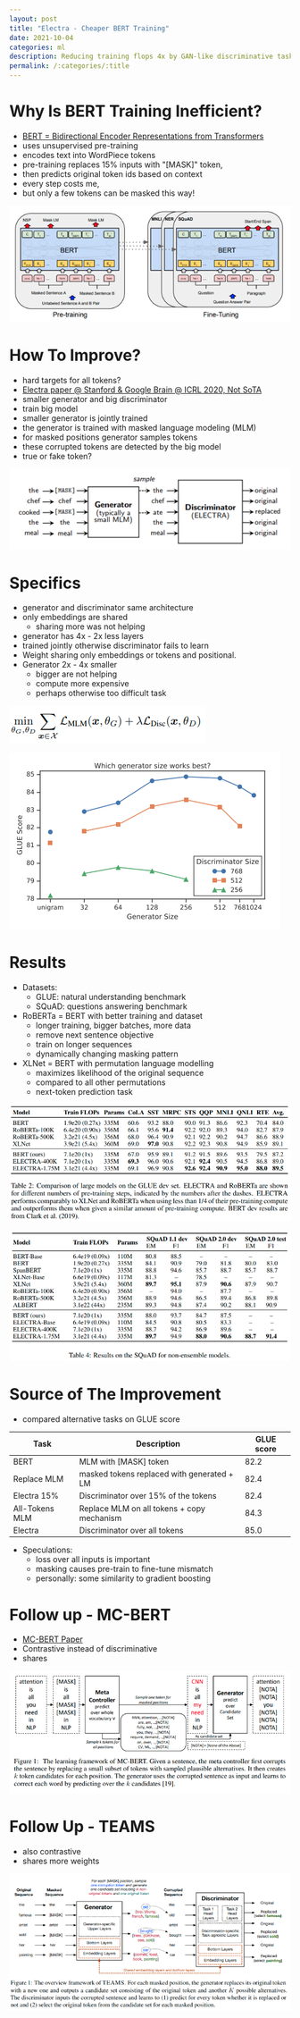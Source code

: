 ```yaml
---
layout: post
title: "Electra - Cheaper BERT Training"
date: 2021-10-04
categories: ml
description: Reducing training flops 4x by GAN-like discriminative task compared to RoBERTa
permalink: /:categories/:title
---
```



# Why Is BERT Training Inefficient?
- [BERT = Bidirectional Encoder Representations from Transformers](https://arxiv.org/pdf/1810.04805.pdf)
- uses unsupervised pre-training
- encodes text into WordPiece tokens 
- pre-training replaces 15% inputs with "[MASK]" token,
- then predicts original token ids based on context
- every step costs me,
- but only a few tokens can be masked this way!

![img_1.png](/images/electra-bert.png)


# How To Improve?
- hard targets for all tokens?
- [Electra paper @ Stanford & Google Brain @ ICRL 2020, Not SoTA](https://openreview.net/pdf?id=r1xMH1BtvB)
- smaller generator and big discriminator
- train big model
- smaller generator is jointly trained
- the generator is trained with masked language modeling (MLM) 
- for masked positions generator samples tokens
- these corrupted tokens are detected by the big model
- true or fake token?
 
![img.png](/images/electra-generator-discriminator.png) 


# Specifics
- generator and discriminator same architecture
- only embeddings are shared
  - sharing more was not helping
- generator has 4x - 2x less layers
- trained jointly otherwise discriminator fails to learn
- Weight sharing only embeddings or tokens and positional.
- Generator 2x - 4x smaller
  - bigger are not helping
  - compute more expensive
  - perhaps otherwise too difficult task
  
![img.png](../images/electra-loss.png)

![img.png](/images/electra-generator-size.png)


# Results
- Datasets:
  - GLUE: natural understanding benchmark
  - SQuAD: questions answering benchmark
- RoBERTa = BERT with better training and dataset
  - longer training, bigger batches, more data
  - remove next sentence objective
  - train on longer sequences
  - dynamically changing masking pattern
- XLNet = BERT with permutation language modelling
  - maximizes likelihood of the original sequence
  - compared to all other permutations
  - next-token prediction task

![img_1.png](/images/electra-results-glue.png)

![img.png](/images/electra-results-squad.png)


# Source of The Improvement
- compared alternative tasks on GLUE score

<table class="table">
  <thead>
    <tr><th>Task</th><th>Description</th><th>GLUE score</th></tr>
  </thead>
  <tbody>
    <tr><td>BERT</td><td>MLM with [MASK] token</td><td>82.2</td></tr>
    <tr><td>Replace MLM</td><td>masked tokens replaced with generated + LM</td><td>82.4</td></tr>
    <tr><td>Electra 15%</td><td>Discriminator over 15% of the tokens</td><td>82.4</td></tr>
    <tr><td>All-Tokens MLM</td><td>Replace MLM on all tokens + copy mechanism</td><td>84.3</td></tr>
    <tr><td>Electra</td><td>Discriminator over all tokens</td><td>85.0</td></tr>
  </tbody>
</table>

- Speculations:
  - loss over all inputs is important
  - masking causes pre-train to fine-tune mismatch
  - personally: some similarity to gradient boosting


# Follow up - MC-BERT
- [MC-BERT Paper](https://arxiv.org/pdf/2006.05744.pdf)
- Contrastive instead of discriminative
- shares
 
![img.png](../images/electra-mcbert.png)


# Follow Up - TEAMS
- also contrastive
- shares more weights

![img.png](../images/electra-teams.png)


